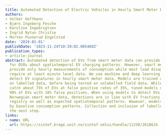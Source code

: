 ```yaml
---
title: Automated Detection of Electric Vehicles in Hourly Smart Meter Data
authors:
- Volker Hoffmann
- Bjørn Ingeberg Fesche
- Karoline Ingebrigtsen
- Ingrid Nytun Christie
- Morten Punnerud Engelstad
date: '2019-01-01'
publishDate: '2023-11-24T10:39:02.005460Z'
publication_types:
- article-journal
abstract: Automated detection of EVs from smart meter data can provide important insights
  for DSOs about spatiotemporal EV charging patterns. However, smart meters typically
  provide only hourly measurements of consumption while most load disaggregation techniques
  require at least minute level data. We use machine and deep learning methods to
  detect EV signatures in hourly smart meter data. Models are trained and evaluated
  on labelled data, before being tested on unlabelled field data. While balanced models
  catch about 75% of EVs at false positive rates of 35%, tuned models detect up to
  90% of EVs with 10% false positives. When using models to detect EVs on unlabelled
  Norwegian smart meter data, detections are in line with EV fractions from the national
  registry as well as expected spatiotemporal patterns. However, models may be confused
  by baseline consumption patterns. Collection and inclusion of labelled EVs is therefore
  the next step.
links:
- name: URL
  url: https://sintef.brage.unit.no/sintef-xmlui/handle/11250/2618624
---
```

